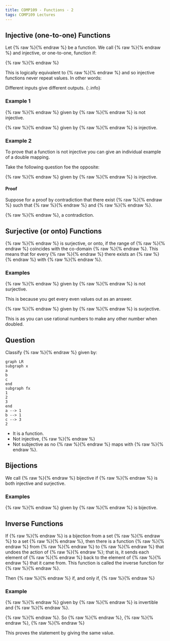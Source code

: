 ```yaml
---
title: COMP109 - Functions - 2
tags: COMP109 Lectures
---
```

## Injective (one-to-one) Functions
Let {% raw %}<![CDATA[\(f:A\rightarrow B\)]]>{% endraw %} be a function. We call {% raw %}<![CDATA[\(f\)]]>{% endraw %} and injective, or one-to-one, function if:

{% raw %}<![CDATA[\[f(a_1)=f(a_2)\Rightarrow a_1 = a_2 \text{ for all } a_1,a_2\in A\]]]>{% endraw %}

This is logically equivalent to {% raw %}<![CDATA[\(a_1\neq a_2 \Rightarrow f(a_1) \neq f(a_2)\)]]>{% endraw %} and so injective functions never repeat values. In other words:

Different inputs give different outputs.
{:.info}

### Example 1
{% raw %}<![CDATA[\(f:\mathbb{Z}\rightarrow \mathbb{Z}\)]]>{% endraw %} given by {% raw %}<![CDATA[\(f(x)=x^2\)]]>{% endraw %} is not injective.

{% raw %}<![CDATA[\(h:\mathbb{Z}\rightarrow \mathbb{Z}\)]]>{% endraw %} given by {% raw %}<![CDATA[\(h(x)=2x\)]]>{% endraw %} is injective.

### Example 2
To prove that a function is not injective you can give an individual example of a double mapping.

Take the following question foe the opposite:

{% raw %}<![CDATA[\(h:\mathbb{Z}\rightarrow \mathbb{Z}\)]]>{% endraw %} given by {% raw %}<![CDATA[\(h(x)=2x\)]]>{% endraw %} is injective.

#### Proof
Suppose for a proof by contradiction that there exist {% raw %}<![CDATA[\(a_1,a_2\)]]>{% endraw %} such that {% raw %}<![CDATA[\(h(a_1=h(a_2)\)]]>{% endraw %} and {% raw %}<![CDATA[\(a_1\neq a_2\)]]>{% endraw %}.

{% raw %}<![CDATA[\(2\times a_1 = 2a_2 \Rightarrow a_1 = a_2\)]]>{% endraw %}, a contradiction.

## Surjective (or onto) Functions
{% raw %}<![CDATA[\(f:A\rightarrow B\)]]>{% endraw %} is surjective, or onto, if the range of {% raw %}<![CDATA[\(f\)]]>{% endraw %} coincides with the co-domain {% raw %}<![CDATA[\(f\)]]>{% endraw %}. This means that for every {% raw %}<![CDATA[\(b\in B\)]]>{% endraw %} there exists an {% raw %}<![CDATA[\(a\in A\)]]>{% endraw %} with {% raw %}<![CDATA[\(b=f(a)\)]]>{% endraw %}.

### Examples
{% raw %}<![CDATA[\(h:\mathbb{Z}\rightarrow \mathbb{Z}\)]]>{% endraw %} given by {% raw %}<![CDATA[\(h(x)=2x\)]]>{% endraw %} is not surjective.

This is because you get every even values out as an answer.

{% raw %}<![CDATA[\(h':\mathbb{Q}\rightarrow \mathbb{Q}\)]]>{% endraw %} given by {% raw %}<![CDATA[\(h'(x)=2x\)]]>{% endraw %} is surjective.

This is as you can use rational numbers to make any other number when doubled.

## Question
Classify {% raw %}<![CDATA[\(f:\{a,b,c\}\rightarrow\{1,2,3\}\)]]>{% endraw %} given by:

```mermaid
graph LR
subgraph x
a
b
c
end
subgraph fx
1
2
3
end
a --> 1
b --> 1
c --> 3
2
```

* It is a function.
* Not injective, {% raw %}<![CDATA[\(f(a)=f(b)=1\)]]>{% endraw %}
* Not subjective as no {% raw %}<![CDATA[\(x\)]]>{% endraw %} maps with {% raw %}<![CDATA[\(f(x)=2\)]]>{% endraw %}.

## Bijections
We call {% raw %}<![CDATA[\(f\)]]>{% endraw %} bijective if {% raw %}<![CDATA[\(f\)]]>{% endraw %} is both injective and surjective.

### Examples
{% raw %}<![CDATA[\(f:\mathbb{Q}\rightarrow \mathbb{Q}\)]]>{% endraw %} given by {% raw %}<![CDATA[\(f(x)=2x\)]]>{% endraw %} is bijective.

## Inverse Functions
If {% raw %}<![CDATA[\(f\)]]>{% endraw %} is a bijection from a set {% raw %}<![CDATA[\(X\)]]>{% endraw %} to a set {% raw %}<![CDATA[\(Y\)]]>{% endraw %}, then there is a function {% raw %}<![CDATA[\(f^{-1}\)]]>{% endraw %} from {% raw %}<![CDATA[\(Y\)]]>{% endraw %} to {% raw %}<![CDATA[\(X\)]]>{% endraw %} that undoes the action of {% raw %}<![CDATA[\(f\)]]>{% endraw %}; that is, it sends each element of {% raw %}<![CDATA[\(Y\)]]>{% endraw %} back to the element of {% raw %}<![CDATA[\(X\)]]>{% endraw %} that it came from. This function is called the inverse function for {% raw %}<![CDATA[\(f\)]]>{% endraw %}.

Then {% raw %}<![CDATA[\(f(a)=b\)]]>{% endraw %} if, and only if, {% raw %}<![CDATA[\(f^{-1}(b)=a\)]]>{% endraw %}

### Example
{% raw %}<![CDATA[\(k:\mathbb{R}\rightarrow \mathbb{R}\)]]>{% endraw %} given by {% raw %}<![CDATA[\(k(x)=4x+3\)]]>{% endraw %} is invertible and {% raw %}<![CDATA[\(k^{-1}(y)=\frac{1}{4}(y-3)\)]]>{% endraw %}. 

{% raw %}<![CDATA[\(y=4x+3\)]]>{% endraw %}. So {% raw %}<![CDATA[\(4x+3=y\)]]>{% endraw %}, {% raw %}<![CDATA[\(4x=y-3\)]]>{% endraw %}, {% raw %}<![CDATA[\(x = \frac{y-3}{4}\)]]>{% endraw %}

This proves the statement by giving the same value.

